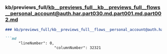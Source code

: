 ### kb/previews_full/kb__previews_full__kb__previews_full__flows__personal_account@auth.har.part030.md.part001.md.part002.md

```md
### kb/previews_full/kb__previews_full__flows__personal_account@auth.har.part030.md.part001.md (part 002)

```md
      "lineNumber": 0,
                      "columnNumber": 32321
                
```

```

```
